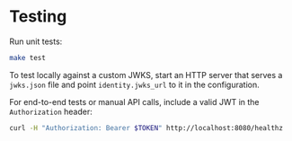 # Testing

Run unit tests:

```sh
make test
```

To test locally against a custom JWKS, start an HTTP server that serves a `jwks.json` file and point `identity.jwks_url` to it in the configuration.

For end-to-end tests or manual API calls, include a valid JWT in the `Authorization` header:

```sh
curl -H "Authorization: Bearer $TOKEN" http://localhost:8080/healthz
```
